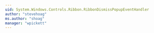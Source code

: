 ```yaml
---
uid: System.Windows.Controls.Ribbon.RibbonDismissPopupEventHandler
author: "stevehoag"
ms.author: "shoag"
manager: "wpickett"
---
```

